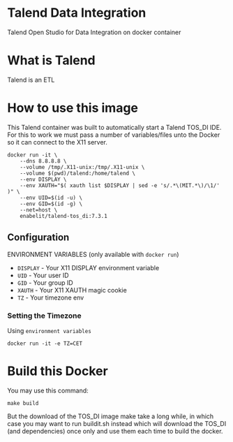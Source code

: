 
# Talend Data Integration

Talend Open Studio for Data Integration on docker container

# What is Talend

Talend is an ETL

# How to use this image

This Talend container was built to automatically start a Talend TOS_DI IDE.
For this to work we must pass a number of variables/files unto the Docker so it
can connect to the X11 server.

    docker run -it \
    	--dns 8.8.8.8 \
    	--volume /tmp/.X11-unix:/tmp/.X11-unix \
    	--volume $(pwd)/talend:/home/talend \
		--env DISPLAY \
		--env XAUTH="$( xauth list $DISPLAY | sed -e 's/.*\(MIT.*\)/\1/' )" \
		--env UID=$(id -u) \
		--env GID=$(id -g) \
		--net=host \
		enabelit/talend-tos_di:7.3.1

## Configuration

ENVIRONMENT VARIABLES (only available with `docker run`)

 * `DISPLAY` - Your X11 DISPLAY environment variable
 * `UID`     - Your user ID
 * `GID`     - Your group ID
 * `XAUTH`   - Your X11 XAUTH magic cookie
 * `TZ`      - Your timezone env

### Setting the Timezone

Using `environment variables`

    docker run -it -e TZ=CET

# Build this Docker

You may use this command:

	make build

But the download of the TOS_DI image make take a long while, in which case you may want to run buildit.sh instead which
will download the TOS_DI (and dependencies) once only and use them each time to build the docker.
